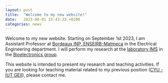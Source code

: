 ```yaml
---
layout: post
title:  "Welcome to my new website!"
date:   2023-08-01 15:43:33 +0200
categories: news
---
```

Welcome to my new website. Starting on September 1st 2023, I am Assistant Professor at [Bordeaux INP, ENSEIRB-Matmeca](https://enseirb-matmeca.bordeaux-inp.fr/fr) in the Electrical Engineering department. I will perform my research at the [laboratory IMS](https://www.ims-bordeaux.fr) in the [Bioelectronics group](https://www.ims-bordeaux.fr/research-groups/bioelectronics/).

This website is intended to present my research and teaching activities. If you are looking for teaching material related to my previous position ([CYU - IUT GEII](https://cyiut.cyu.fr/formations/le-bachelor-universitaire-de-technologie/b-u-t-genie-electrique-et-informatique-industrielle)), please contact me.

